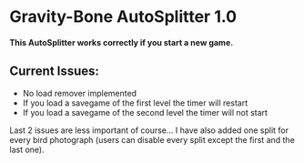 # Gravity-Bone AutoSplitter 1.0
#### This AutoSplitter works correctly if you start a new game.
## Current Issues:
* No load remover implemented
* If you load a savegame of the first level the timer will restart
* If you load a savegame of the second level the timer will not start

Last 2 issues are less important of course...
I have also added one split for every bird photograph (users can disable every split except the first and the last one).

